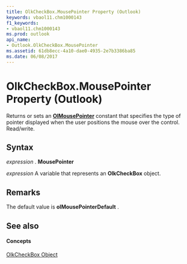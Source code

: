 ```yaml
---
title: OlkCheckBox.MousePointer Property (Outlook)
keywords: vbaol11.chm1000143
f1_keywords:
- vbaol11.chm1000143
ms.prod: outlook
api_name:
- Outlook.OlkCheckBox.MousePointer
ms.assetid: 61db8ecc-4a10-dae0-4935-2e7b3386ba85
ms.date: 06/08/2017
---
```



# OlkCheckBox.MousePointer Property (Outlook)

Returns or sets an  **[OlMousePointer](Outlook.OlMousePointer.md)** constant that specifies the type of pointer displayed when the user positions the mouse over the control. Read/write.


## Syntax

 _expression_ . **MousePointer**

 _expression_ A variable that represents an **OlkCheckBox** object.


## Remarks

The default value is  **olMousePointerDefault** .


## See also


#### Concepts


[OlkCheckBox Object](Outlook.OlkCheckBox.md)

